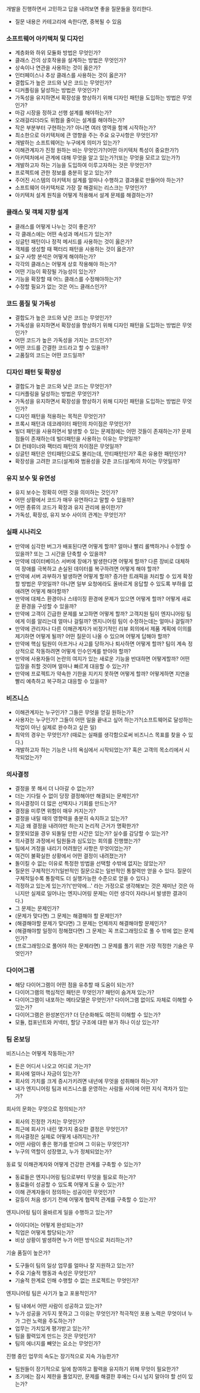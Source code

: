 개발을 진행하면서 고민하고 답을 내려보면 좋을 질문들을 정리한다.

- 질문 내용은 카테고리에 속한다면, 중복될 수 있음

### 소프트웨어 아키텍처 및 디자인

- 계층화와 하위 모듈화 방법은 무엇인가?
- 클래스 간의 상호작용을 설계하는 방법은 무엇인가?
- 상속이나 연관을 사용하는 것이 옳은가?
- 인터페이스나 추상 클래스를 사용하는 것이 옳은가?
- 결합도가 높은 코드와 낮은 코드는 무엇인가?
- 디커플링을 달성하는 방법은 무엇인가?
- 가독성을 유지하면서 확장성을 향상하기 위해 디자인 패턴을 도입하는 방법은 무엇인가?
- 마감 시장을 정하고 선행 설계를 해야하는가?
- 오래걸리더라도 위험을 줄이는 설계를 해야하는가?
- 작은 부분부터 구현하는가? 아니면 여러 영역을 함께 시작하는가?
- 최소한으로 아키텍처에 큰 영향을 주는 주요 요구사항은 무엇인가?
- 개발하는 소프트웨어는 누구에게 의미가 있는가?
- 이해관계자가 진정 원하는 바는 무엇인가?(어떤 아키텍처 특성이 중요한가?)
- 아키텍처에서 관계에 대해 무엇을 알고 있는가?(또는 무엇을 모르고 있는가?)
- 개발하고자 하는 기능을 도입하여 이루고자하는 것은 무엇인가?
- 프로젝트에 관한 정보를 충분히 알고 있는가?
- 주어진 시스템의 아키텍처 설계를 얼마나 수행하고 결과물로 만들어야 하는가?
- 소프트웨어 아키텍처로 가장 잘 해결되는 리스크는 무엇인가?
- 아키텍처 설계 원칙을 어떻게 적용해서 설계 문제를 해결하는가?

### 클래스 및 객체 지향 설계

- 클래스를 어떻게 나누는 것이 좋은가?
- 각 클래스에는 어떤 속성과 메서드가 있는가?
- 싱글턴 패턴이나 정적 메서드를 사용하는 것이 옳은가?
- 객체를 생성할 때 팩터리 패턴을 사용하는 것이 옳은가?
- 요구 사항 분석은 어떻게 해야하는가?
- 각각의 클래스는 어떻게 상호 작용해야 하는가?
- 어떤 기능이 확장될 가능성이 있는가?
- 기능을 확장할 때 어느 클래스를 수정해야하는가?
- 수정할 필요가 없는 것은 어느 클래스인가?

### 코드 품질 및 가독성

- 결합도가 높은 코드와 낮은 코드는 무엇인가?
- 가독성을 유지하면서 확장성을 향상하기 위해 디자인 패턴을 도입하는 방법은 무엇인가?
- 어떤 코드가 높은 가독성을 가지는 코드인가?
- 어떤 코드를 간결한 코드라고 할 수 있을까?
- 고품질의 코드는 어떤 코드일까?

### 디자인 패턴 및 확장성

- 결합도가 높은 코드와 낮은 코드는 무엇인가?
- 디커플링을 달성하는 방법은 무엇인가?
- 가독성을 유지하면서 확장성을 향상하기 위해 디자인 패턴을 도입하는 방법은 무엇인가?
- 디자인 패턴을 적용하는 목적은 무엇인가?
- 프록시 패턴과 데코레이터 패턴의 차이점은 무엇인가?
- 빌더 패턴을 사용하면서 발생할 수 있는 문제점에는 어떤 것들이 존재하는가? 문제점들이 존재하는데 빌더패턴을 사용하는 이유는 무엇일까?
- DI 컨테이너와 팩터리 패턴의 차이점은 무엇일까?
- 싱글턴 패턴은 안티패턴으로도 불리는데, 안티패턴인가? 혹은 유용한 패턴인가?
- 확장성을 고려한 코드(설계)와 범용성을 갖춘 코드(설계)의 차이는 무엇일까?

### 유지 보수 및 유연성

- 유지 보수는 정확히 어떤 것을 의미하는 것인가?
- 어떤 상황에서 코드가 매우 유연하다고 말할 수 있을까?
- 어떤 종류의 코드가 확장과 유지 관리에 용이한가?
- 가독성, 확장성, 유지 보수 사이의 관계는 무엇인가?

### 실패 시나리오

- 만약에 심각한 버그가 배포된다면 어떻게 할까? 얼마나 빨리 롤백하거나 수정할 수 있을까? 또는 그 시간을 단축할 수 있을까?
- 만약에 데이터베이스 서버에 장애가 발생한다면 어떻게 할까? 다른 장비로 대체하여 장애를 극복하고 손실된 데이터를 복구하려면 어떻게 해야 할까?
- 만약에 서버 과부하가 발생하면 어떻게 할까? 증가한 트래픽을 처리할 수 있게 확장할 방법은 무엇일까? 아니면 일부 요청에라도 올바르게 응답할 수 있도록 부하를 없애려면 어떻게 해야할까?
- 만약에 대체스 환경이나 스테이징 환경에 문제가 있으면 어떻게 할까? 어떻게 새로운 환경을 구성할 수 있을까?
- 만약에 고객이 긴급한 문제를 보고하면 어떻게 할까? 고객지원 팀이 엔지니어링 팀에게 이를 알리는데 얼마나 걸릴까? 엔지니어링 팀이 수정하는데는 얼마나 걸릴까?
- 만약에 관리자나 다른 이해관계자가 비정기적인 리뷰 회의에서 제품 계획에 이의를 제기하면 어떻게 될까? 어떤 질문이 나올 수 있으며 어떻게 답해야 할까?
- 만약에 핵심 팀원이 아프거나 사고를 당하거나 퇴사하면 어떻게 할까? 팀이 계속 정상적으로 작동하려면 어떻게 인수인계를 받아야 할까?
- 만약에 사용자들이 논란의 여지가 있는 새로운 기능을 반대하면 어떻게할까? 어떤 입장을 취할 것이며 얼마나 빠르게 대응할 수 있는가?
- 만약에 프로젝트가 약속한 기한을 지키지 못하면 어떻게 할까? 어떻게하면 지연을 빨리 예측하고 복구하고 대응할 수 있을까?

### 비즈니스

- 이해관계자는 누구인가? 그들은 무엇을 얻길 원하는가?
- 사용자는 누구인가? 그들이 어떤 일을 끝내고 싶어 하는가?(소프트웨어로 달성하는 작업이 아닌 실제로 완수하고 싶은 일)
- 최악의 경우는 무엇인가? (때로는 실패를 생각함으로써 비즈니스 목표를 찾을 수 있다.)
- 개발하고자 하는 기능은 나의 욕심에서 시작되었는가? 혹은 고객의 목소리에서 시작되었는가?

### 의사결정

- 결정을 못 해서 더 나아갈 수 없는가?
- 더는 기다릴 수 없이 당장 결정해야만 해결되는 문제인가?
- 의사결정이 더 많은 선택지나 기회를 만드는가?
- 결정을 미루면 위험이 매우 커지는가?
- 결정을 내릴 때의 영향력을 충분히 숙지하고 있는가?
- 지금 왜 결정을 내려야만 하는지 논리적 근거가 명확한가?
- 잘못되었을 경우 되돌릴 만한 시간은 있는가? 실수를 감당할 수 있는가?
- 의사결정 과정에서 팀원들과 심도있는 회의를 진행했는가?
- 팀에서 겨정을 내리기 어려웠던 사항은 무엇이었는가?
- 여건이 불확실한 상황에서 어떤 결정이 내려졌는가?
- 돌이킬 수 없는 이유로 특정한 방법을 선택할 수밖에 없지는 않았는가?
- 질문읜 구체적인가?(일반적인 질문으로는 일반적인 통찰력만 얻을 수 있다. 질문이 구체적일수록 통찰력도 더 실행가능한 수준으로 얻을 수 있다.)
- 걱정하고 있는게 있는가?('만약에...' 라는 가정으로 생각해보는 것은 재미난 것은 아니지만 실제로 일어나는 엔지니어링 문제는 이런 생각이 자라나서 발생한 결과이다.)
- 그 문제는 문제인가?
- (문제가 맞다면) 그 문제는 해결해야 할 문제인가?
- (해결해야할 문제가 맞다면) 그 문제는 언제까지 해결해야할 문제인가?
- (해결해야할 일정이 정해졌다면) 그 문제는 꼭 프로그래밍으로 풀 수 밖에 없는 문제인가?
- (프로그래밍으로 풀어야 하는 문제라면) 그 문제를 풀기 위한 가장 적정한 기술은 무엇인가?

### 다이어그램

- 해당 다이어그램이 어떤 점을 유추할 때 도움이 되는가?
- 다이어그램의 핵심적인 패턴은 무엇인가? 패턴이 숨겨져 있는가?
- 다이어그램이 내포하는 메타모델은 무엇인가? 다이어그램 없이도 자체로 이해할 수 있는가?
- 다이어그램은 완성본인가? 더 단순화해도 여전히 이해할 수 있는가?
- 모듈, 컴포넌트와 커넥터, 할당 구조에 대한 뷰가 하나 이상 있는가?


### 팀 온보딩

비즈니스는 어떻게 작동하는가?
- 돈은 어디서 나오고 어디로 가는가?
- 회사에 얼마나 자금이 있는가?
- 회사의 가치를 크게 증시가키려면 내년에 무엇을 성취해야 하는가?
- 내가 엔지니어링 팀과 비즈니스를 운영하는 사람들 사이에 어떤 지식 격차가 있는가?

회사의 문화는 무엇으로 정의되는가?
- 회사의 진정한 가치는 무엇인가?
- 최근에 회사가 내린 몇가지 중요한 결정은 무엇인가?
- 의사결정은 실제로 어떻게 내려지는가?
- 어떤 사람이 좋은 평가를 받으며 그 이유는 무엇인가?
- 누구의 역할이 성장했고, 누가 정체되었는가?

동료 및 이해관계자와 어떻게 건강한 관계를 구축할 수 있는가?
- 동료들은 엔지니어링 팀으로부터 무엇을 필요로 하는가?
- 동료들이 성공할 수 있도록 어떻게 도울 수 있는가?
- 이해 관계자들이 정의하는 성공이란 무엇인가?
- 갈등이 처음 생기기 전에 어떻게 협력적 관계를 구축할 수 있는가?

엔지니어링 팀이 올바르게 일을 수행하고 있는가?
- 아이디어는 어떻게 완성되는가?
- 직업은 어떻게 할당되는가?
- 비상 상황이 발생하면 누가 어떤 방식으로 처리하는가?

기술 품질이 높은가?
- 도구들이 팀의 일상 업무를 얼마나 잘 지원하고 있는가?
- 주요 기술적 행동과 속성은 무엇인가?
- 기술적 한계로 인해 수행할 수 없는 프로젝트는 무엇인가?

엔지니어링 팀은 사기가 높고 포용적인가?
- 팀 내에서 어떤 사람이 성공하고 있는가?
- 누가 성공을 거두지 못하고 그 이유는 무엇인가?
적극적인 포용 노력은 무엇이녀 누가 그런 노력을 주도하는가?
- 업무는 가치있게 평가받고 있는가?
- 팀을 활력있게 만드는 것은 무엇인가?
- 팀의 에너지를 빼앗는 요소는 무엇인가?

진행 중인 업무의 속도는 장기적으로 지속 가능한가?
- 팀원들이 장기적으로 일에 참여하고 활력을 유지하기 위해 무엇이 필요한가?
- 초기에는 잠시 제한을 풀었지만, 문제를 해결한 후에는 다시 넘지 말아야 할 선이 있는가?
